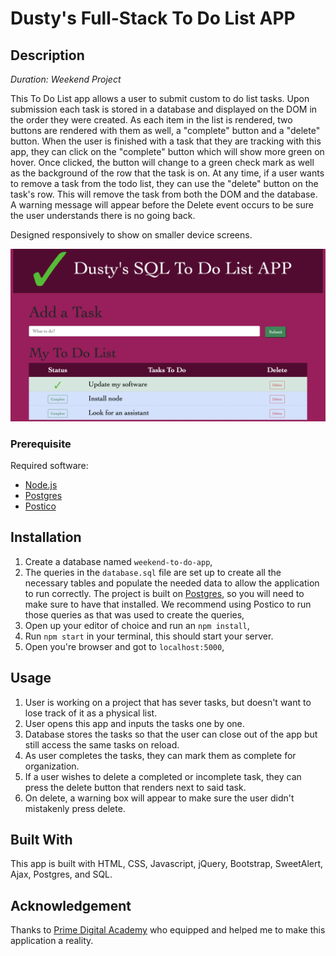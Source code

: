 # Dusty's Full-Stack To Do List APP

## Description

_Duration: Weekend Project_

This To Do List app allows a user to submit custom to do list tasks. Upon submission each task is stored in a database and displayed on the DOM in the order they were created. As each item in the list is rendered, two buttons are rendered with them as well, a "complete" button and a "delete" button. When the user is finished with a task that they are tracking with this app, they can click on the "complete" button which will show more green on hover. Once clicked, the button will change to a green check mark as well as the background of the row that the task is on. At any time, if a user wants to remove a task from the todo list, they can use the "delete" button on the task's row. This will remove the task from both the DOM and the database. A warning message will appear before the Delete event occurs to be sure the user understands there is no going back.

Designed responsively to show on smaller device screens.

![To Do List App](./TodoListApp.png)

### Prerequisite

Required software:

- [Node.js](https://nodejs.org/en/)
- [Postgres](https://www.postgresql.org/download/)
- [Postico](https://eggerapps.at/postico/)

## Installation

1. Create a database named `weekend-to-do-app`,
2. The queries in the `database.sql` file are set up to create all the necessary tables and populate the needed data to allow the application to run correctly. The project is built on [Postgres](https://www.postgresql.org/download/), so you will need to make sure to have that installed. We recommend using Postico to run those queries as that was used to create the queries,
3. Open up your editor of choice and run an `npm install`,
4. Run `npm start` in your terminal, this should start your server.
5. Open you're browser and got to `localhost:5000`,

## Usage

1. User is working on a project that has sever tasks, but doesn't want to lose track of it as a physical list.
2. User opens this app and inputs the tasks one by one.
3. Database stores the tasks so that the user can close out of the app but still access the same tasks on reload.
4. As user completes the tasks, they can mark them as complete for organization.
5. If a user wishes to delete a completed or incomplete task, they can press the delete button that renders next to said task.
6. On delete, a warning box will appear to make sure the user didn't mistakenly press delete.

## Built With

This app is built with HTML, CSS, Javascript, jQuery, Bootstrap, SweetAlert, Ajax, Postgres, and SQL.

## Acknowledgement

Thanks to [Prime Digital Academy](www.primeacademy.io) who equipped and helped me to make this application a reality.
